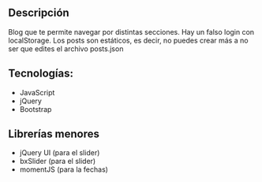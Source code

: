 ## Descripción
Blog que te permite navegar por distintas secciones. 
Hay un falso login con localStorage.
Los posts son estáticos, es decir, no puedes crear más a no ser que
edites el archivo posts.json
## Tecnologías:
* JavaScript
* jQuery
* Bootstrap
## Librerías menores
* jQuery UI (para el slider)
* bxSlider (para el slider)
* momentJS (para la fechas)
